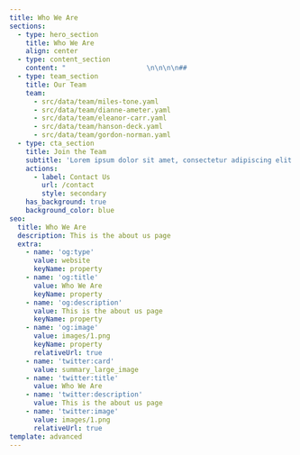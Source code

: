 ```yaml
---
title: Who We Are
sections:
  - type: hero_section
    title: Who We Are
    align: center
  - type: content_section
    content: "                    \n\n\n\n##                                                                         Производство\n\nВ технологическую цепочку нашего производства входит современное высокотехнологичное оборудование, такое как:\n\n\n\t\n\t\n\t\n\nТакже производство обладает полным циклом подготовки металла, это гибка, вальцовка, рубка, лентопильные станки и участок окраски.\n\nДанная линейка технологического оборудования позволяет оптимизировать  производственный процесс изготовления оборудования и даже обеспечить потребность предприятий партнёров по обработке металла любой сложности.\n\nВсе работы выполняются высококвалифицированным персоналом со всеми обходимыми допусками\n"
  - type: team_section
    title: Our Team
    team:
      - src/data/team/miles-tone.yaml
      - src/data/team/dianne-ameter.yaml
      - src/data/team/eleanor-carr.yaml
      - src/data/team/hanson-deck.yaml
      - src/data/team/gordon-norman.yaml
  - type: cta_section
    title: Join the Team
    subtitle: 'Lorem ipsum dolor sit amet, consectetur adipiscing elit.'
    actions:
      - label: Contact Us
        url: /contact
        style: secondary
    has_background: true
    background_color: blue
seo:
  title: Who We Are
  description: This is the about us page
  extra:
    - name: 'og:type'
      value: website
      keyName: property
    - name: 'og:title'
      value: Who We Are
      keyName: property
    - name: 'og:description'
      value: This is the about us page
      keyName: property
    - name: 'og:image'
      value: images/1.png
      keyName: property
      relativeUrl: true
    - name: 'twitter:card'
      value: summary_large_image
    - name: 'twitter:title'
      value: Who We Are
    - name: 'twitter:description'
      value: This is the about us page
    - name: 'twitter:image'
      value: images/1.png
      relativeUrl: true
template: advanced
---
```

